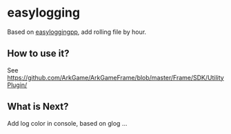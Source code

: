 # easylogging
Based on [easyloggingpp](https://github.com/easylogging/easyloggingpp), add rolling file by hour.

## How to use it?
See https://github.com/ArkGame/ArkGameFrame/blob/master/Frame/SDK/UtilityPlugin/


## What is Next?
Add log color in console, based on glog
...
